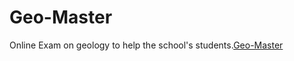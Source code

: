 # Geo-Master
Online Exam on geology to help the school's students.<a href="https://psycho-seif.github.io/Geo-Master/">Geo-Master</a>
